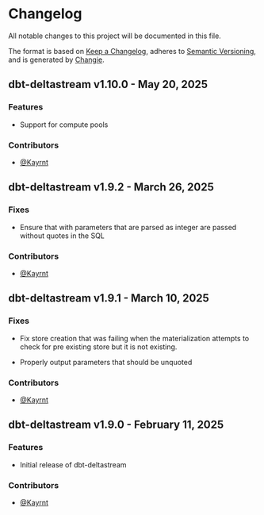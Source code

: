 # Changelog
All notable changes to this project will be documented in this file.

The format is based on [Keep a Changelog](https://keepachangelog.com/en/1.0.0/),
adheres to [Semantic Versioning](https://semver.org/spec/v2.0.0.html),
and is generated by [Changie](https://github.com/miniscruff/changie).

## dbt-deltastream v1.10.0 - May 20, 2025

### Features


  - Support for compute pools

### Contributors
- [@Kayrnt](https://github.com/Kayrnt)


## dbt-deltastream v1.9.2 - March 26, 2025

### Fixes


  - Ensure that with parameters that are parsed as integer are passed without quotes in the SQL

### Contributors
- [@Kayrnt](https://github.com/Kayrnt)


## dbt-deltastream v1.9.1 - March 10, 2025

### Fixes


  - Fix store creation that was failing when the materialization attempts to check for pre existing store but it is not existing.

  - Properly output parameters that should be unquoted

### Contributors
- [@Kayrnt](https://github.com/Kayrnt)


## dbt-deltastream v1.9.0 - February 11, 2025

### Features


  - Initial release of dbt-deltastream

### Contributors
- [@Kayrnt](https://github.com/Kayrnt)


